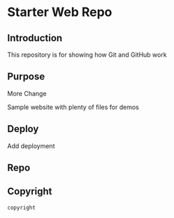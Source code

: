 # Starter Web Repo

## Introduction

This repository is for showing how Git and GitHub work

## Purpose

More Change

Sample website with plenty of files for demos

## Deploy
Add deployment

## Repo

## Copyright
	copyright